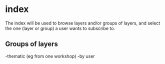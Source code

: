 index
=====


The index will be used to browse layers and/or groups of layers, and select the one (layer or group) a user wants to subscribe to.


Groups of layers
----------------

-thematic (eg from one workshop)
-by user